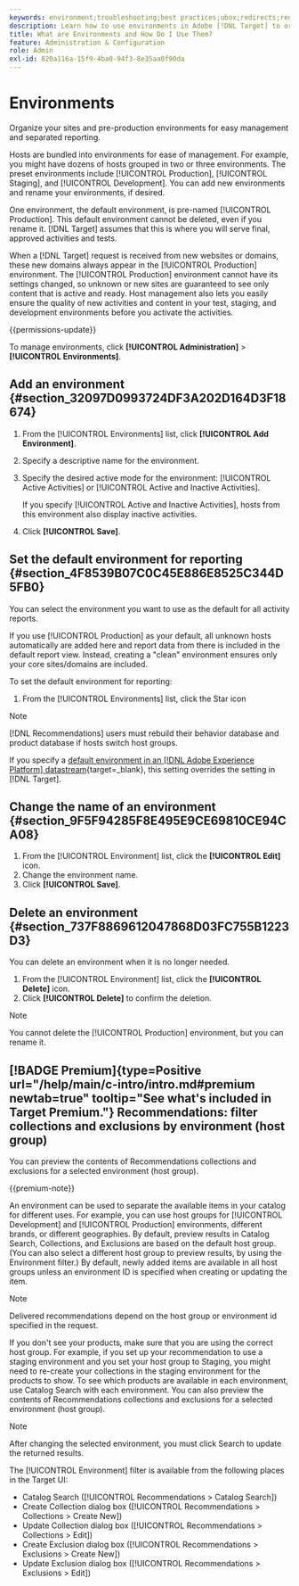 ```yaml
---
keywords: environment;troubleshooting;best practices;ubox;redirects;redirect;whitelist;blacklist;blocklist;allowlist
description: Learn how to use environments in Adobe [!DNL Target] to organize your sites and pre-production environments for easy management and separated reporting.
title: What are Environments and How Do I Use Them?
feature: Administration & Configuration
role: Admin
exl-id: 820a116a-15f9-4ba0-94f3-8e35aa0f90da
---
```

# Environments

Organize your sites and pre-production environments for easy management and separated reporting.

Hosts are bundled into environments for ease of management. For example, you might have dozens of hosts grouped in two or three environments. The preset environments include [!UICONTROL Production], [!UICONTROL Staging], and [!UICONTROL Development]. You can add new environments and rename your environments, if desired.

One environment, the default environment, is pre-named [!UICONTROL Production]. This default environment cannot be deleted, even if you rename it. [!DNL Target] assumes that this is where you will serve final, approved activities and tests.

When a [!DNL Target] request is received from new websites or domains, these new domains always appear in the [!UICONTROL Production] environment. The [!UICONTROL Production] environment cannot have its settings changed, so unknown or new sites are guaranteed to see only content that is active and ready. Host management also lets you easily ensure the quality of new activities and content in your test, staging, and development environments before you activate the activities.

{{permissions-update}}

To manage environments, click **[!UICONTROL Administration]** > **[!UICONTROL Environments]**.

## Add an environment {#section_32097D0993724DF3A202D164D3F18674}

1. From the [!UICONTROL Environments] list, click **[!UICONTROL Add Environment]**. 
1. Specify a descriptive name for the environment. 
1. Specify the desired active mode for the environment: [!UICONTROL Active Activities] or [!UICONTROL Active and Inactive Activities]. 

   If you specify [!UICONTROL Active and Inactive Activities], hosts from this environment also display inactive activities.
   
1. Click **[!UICONTROL Save]**.

## Set the default environment for reporting {#section_4F8539B07C0C45E886E8525C344D5FB0}

You can select the environment you want to use as the default for all activity reports.

If you use [!UICONTROL Production] as your default, all unknown hosts automatically are added here and report data from there is included in the default report view. Instead, creating a "clean" environment ensures only your core sites/domains are included.

To set the default environment for reporting:

1. From the [!UICONTROL Environments] list, click the Star icon

>[!NOTE]
>
>[!DNL Recommendations] users must rebuild their behavior database and product database if hosts switch host groups.
>
>If you specify a [default environment in an [!DNL Adobe Experience Platform] datastream](https://experienceleague.adobe.com/docs/experience-platform/datastreams/configure.html?lang=en#target){target=_blank}, this setting overrides the setting in [!DNL Target]. 

## Change the name of an environment {#section_9F5F94285F8E495E9CE69810CE94CA08}

1. From the [!UICONTROL Environment] list, click the **[!UICONTROL Edit]** icon. 
1. Change the environment name. 
1. Click **[!UICONTROL Save]**.

## Delete an environment {#section_737F8869612047868D03FC755B1223D3}

You can delete an environment when it is no longer needed.

1. From the [!UICONTROL Environment] list, click the **[!UICONTROL Delete]** icon. 
1. Click **[!UICONTROL Delete]** to confirm the deletion.

>[!NOTE]
>
>You cannot delete the [!UICONTROL Production] environment, but you can rename it.

## [!BADGE Premium]{type=Positive url="/help/main/c-intro/intro.md#premium newtab=true" tooltip="See what's included in Target Premium."} Recommendations: filter collections and exclusions by environment (host group)

You can preview the contents of Recommendations collections and exclusions for a selected environment (host group).

{{premium-note}}

An environment can be used to separate the available items in your catalog for different uses. For example, you can use host groups for [!UICONTROL Development] and [!UICONTROL Production] environments, different brands, or different geographies. By default, preview results in Catalog Search, Collections, and Exclusions are based on the default host group. (You can also select a different host group to preview results, by using the Environment filter.) By default, newly added items are available in all host groups unless an environment ID is specified when creating or updating the item. 

>[!NOTE]
>
>Delivered recommendations depend on the host group or environment id specified in the request.


If you don't see your products, make sure that you are using the correct host group. For example, if you set up your recommendation to use a staging environment and you set your host group to Staging, you might need to re-create your collections in the staging environment for the products to show. To see which products are available in each environment, use Catalog Search with each environment. You can also preview the contents of Recommendations collections and exclusions for a selected environment (host group).

>[!NOTE]
>After changing the selected environment, you must click Search to update the returned results.

The [!UICONTROL Environment] filter is available from the following places in the Target UI:

* Catalog Search ([!UICONTROL Recommendations > Catalog Search])
* Create Collection dialog box ([!UICONTROL Recommendations > Collections > Create New])
* Update Collection dialog box ([!UICONTROL Recommendations > Collections > Edit])
* Create Exclusion dialog box ([!UICONTROL Recommendations > Exclusions > Create New])
* Update Exclusion dialog box ([!UICONTROL Recommendations > Exclusions > Edit])
